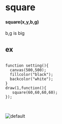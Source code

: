 square
=========
#### square(x,y,b,g)
b,g is big <br>
## ex
<pre><code>
function setting(){
  canvas(500,500);
  fillcolor("black");
  backcolor("white");
}
draw(1,function(){
   square(60,60,60,60);
});

</code>
</pre>
![default](https://user-images.githubusercontent.com/37399578/37550672-ad6534bc-29d4-11e8-9cd9-3c31f1840b42.jpg)

